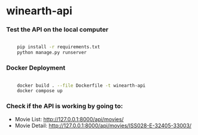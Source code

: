 # winearth-api

### Test the API on the local computer

```bash

    pip install -r requirements.txt
    python manage.py runserver

```


### Docker Deployment

```bash

    docker build . --file Dockerfile -t winearth-api
    docker compose up

```

### Check if the API is working by going to:

* Movie List: http://127.0.0.1:8000/api/movies/
* Movie Detail: http://127.0.0.1:8000/api/movies/ISS028-E-32405-33003/